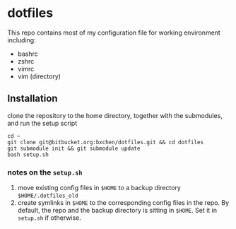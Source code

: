 # dotfiles

This repo contains most of my configuration file for working environment including:

- bashrc
- zshrc
- vimrc
- vim (directory)

## Installation
clone the repository to the home directory, together with the submodules, and run the setup script

    cd ~
    git clone git@bitbucket.org:bxchen/dotfiles.git && cd dotfiles
    git submodule init && git submodule update
    bash setup.sh

### notes on the `setup.sh`
1. move existing config files in `$HOME` to a backup directory
   `$HOME/.dotfiles_old`
2. create symlinks in `$HOME` to the corresponding config files in the repo. By
   default, the repo and the backup directory is sitting in `$HOME`. Set it in
   `setup.sh` if otherwise.
